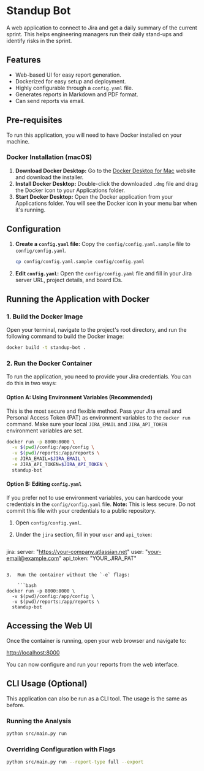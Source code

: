 # Standup Bot

A web application to connect to Jira and get a daily summary of the current sprint. This helps engineering managers run their daily stand-ups and identify risks in the sprint.

## Features

- Web-based UI for easy report generation.
- Dockerized for easy setup and deployment.
- Highly configurable through a `config.yaml` file.
- Generates reports in Markdown and PDF format.
- Can send reports via email.

## Pre-requisites

To run this application, you will need to have Docker installed on your machine.

### Docker Installation (macOS)

1.  **Download Docker Desktop:** Go to the [Docker Desktop for Mac](https://www.docker.com/products/docker-desktop) website and download the installer.
2.  **Install Docker Desktop:** Double-click the downloaded `.dmg` file and drag the Docker icon to your Applications folder.
3.  **Start Docker Desktop:** Open the Docker application from your Applications folder. You will see the Docker icon in your menu bar when it's running.

## Configuration

1.  **Create a `config.yaml` file:** Copy the `config/config.yaml.sample` file to `config/config.yaml`.

    ```bash
    cp config/config.yaml.sample config/config.yaml
    ```

2.  **Edit `config.yaml`:** Open the `config/config.yaml` file and fill in your Jira server URL, project details, and board IDs.

## Running the Application with Docker

### 1. Build the Docker Image

Open your terminal, navigate to the project's root directory, and run the following command to build the Docker image:

```bash
docker build -t standup-bot .
```

### 2. Run the Docker Container

To run the application, you need to provide your Jira credentials. You can do this in two ways:

#### Option A: Using Environment Variables (Recommended)

This is the most secure and flexible method. Pass your Jira email and Personal Access Token (PAT) as environment variables to the `docker run` command. Make sure your local `JIRA_EMAIL` and `JIRA_API_TOKEN` environment variables are set.

```bash
docker run -p 8000:8000 \
  -v $(pwd)/config:/app/config \
  -v $(pwd)/reports:/app/reports \
  -e JIRA_EMAIL=$JIRA_EMAIL \
  -e JIRA_API_TOKEN=$JIRA_API_TOKEN \
  standup-bot
```

#### Option B: Editing `config.yaml`

If you prefer not to use environment variables, you can hardcode your credentials in the `config/config.yaml` file. **Note:** This is less secure. Do not commit this file with your credentials to a public repository.

1.  Open `config/config.yaml`.
2.  Under the `jira` section, fill in your `user` and `api_token`:

    ```yaml
jira:
  server: "https://your-company.atlassian.net"
  user: "your-email@example.com"
  api_token: "YOUR_JIRA_PAT"
```

3.  Run the container without the `-e` flags:

    ```bash
docker run -p 8000:8000 \
  -v $(pwd)/config:/app/config \
  -v $(pwd)/reports:/app/reports \
  standup-bot
```

## Accessing the Web UI

Once the container is running, open your web browser and navigate to:

[http://localhost:8000](http://localhost:8000)

You can now configure and run your reports from the web interface.

## CLI Usage (Optional)

This application can also be run as a CLI tool. The usage is the same as before.

### Running the Analysis

```bash
python src/main.py run
```

### Overriding Configuration with Flags

```bash
python src/main.py run --report-type full --export
```
